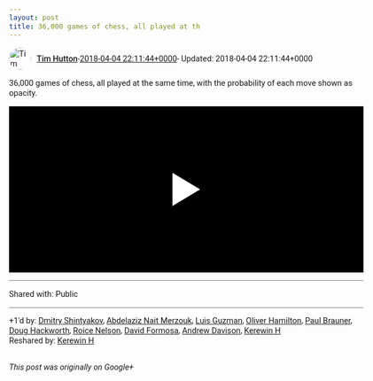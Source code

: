 ```yaml
---
layout: post
title: 36,000 games of chess, all played at th
---
```


<html><head><meta charset="utf-8"><title>36,000 games of chess, all played at the same time, with the probability of e...</title><style>body {font: 11pt Roboto, Arial, sans-serif; max-width: 640px; margin: 24px;}.author-photo {border-radius: 50%; margin-right: 10px; width: 40px;}.author {font-weight: 500;}.main-content {margin: 15px 0 15px;}.post-title {font-weight: bold;}.location {display: block; margin-top: 15px;}.location img {float: left; margin-right: 5px; width: 20px;}.media-link {display: inline-block; max-width: 100%; vertical-align: top;}.media-link p {margin-top: 5px; max-height: 4em; overflow: scroll;}.media {max-height: 100vh; max-width: 100%;}.video-placeholder {background: black; display: flex; height: 300px; max-width: 100%; width: 640px;}.play-icon {border-bottom: 30px solid transparent; border-left: 50px solid white; border-top: 30px solid transparent; color: white; margin: auto;}.album {max-height: 800px; overflow: scroll; width: calc(100vw - 48px);}.album .media-link {margin-right: 5px; max-width: 250px;}.album .media {max-height: 250px;}.link-embed {border-top: 1px solid lightgrey; display: block; margin-top: 20px;}.link-embed img {max-width: 100%;}.inline-link-embed {display: block;}.inline-link-embed img {vertical-align: middle;}.link-title {display: inline-block; font-size: medium; font-weight: 300; padding-left: 1em;}.reshare-attribution {display: block; font-weight: bold; margin-bottom: 10px;}.poll-image {margin-bottom: 5px; max-height: 300px; max-width: 500px;}.poll-choice {align-items: center; display: flex; margin-bottom: 5px; max-width: 500px;}.poll-choice-percentage {background-color: lightblue; height: 100%; left: 0; position: absolute; z-index: -1;}.poll-choice-selected {margin-right: 5px;}.poll-choice-results {border: 1px solid lightgray; border-radius: 5px; display: flex; line-height: 40px; overflow: hidden; padding: 0 8px; position: relative;}.poll-choice-results, .poll-choice-description {flex-grow: 1; margin-right: 10px;}.poll-choice-image {width: 100%;}.poll-choice-image, .poll-choice-image img {max-height: 40px; max-width: 100px;}.poll-choice-votes {max-height: 100px; overflow: auto;}.plus-entity-embed {color: black; display: block; text-decoration: none;}.plus-entity-embed-cover-photo {max-height: 300px; max-width: 100%;}.plus-entity-embed-info {padding: 0 1em 1em;}.plus-entity-embed-info h2 {font-weight: 500; margin: 10px 0;}.plus-entity-embed-info p {font-size: small; margin: 0;}.collection-owner-avatar {border-radius: 50%; border: 2px solid white; height: 40px; margin-top: -22px;}.visibility {padding: 1em 0; border-top: 1px solid grey;}.post-activity {padding: 1em 0; border-top: 1px solid grey;}.comments {border-top: 1px solid gray; padding-top: 1em;}.comment + .comment {margin-top: 1em;}.comment .media-link, .comment .inline-link-embed {margin-top: 5px;}</style></head><body><div style="margin-bottom:1em;"><div style="display:flex; align-items:center"><img class="author-photo" src="https://lh4.googleusercontent.com/-epo4ZZKNqEw/AAAAAAAAAAI/AAAAAAAAVSU/qu3LpcHEnoQ/s64-c/photo.jpg" alt="Tim Hutton"><a href="https://plus.google.com/+TimHutton" target="_blank" class="author">Tim Hutton</a> - <a target="_blank" href="https://plus.google.com/+TimHutton/posts/YxZM4iFSYz7">2018-04-04 22:11:44+0000</a><span> - Updated: 2018-04-04 22:11:44+0000</span></div><div class="main-content">36,000 games of chess, all played at the same time, with the probability of each move shown as opacity.</div><a href="https://www.youtube.com/watch?v=dwWGjI_Mdl4" target="_blank" class="media-link"><div class="video-placeholder" title="Video"><span class="play-icon"></span></div></a></div><div class="visibility">Shared with: Public</div><div class="post-activity"><div class="plus-oners">+1'd by: <a href="https://plus.google.com/116542359168957860292">Dmitry Shintyakov</a>, <a href="https://plus.google.com/114982179961753756261">Abdelaziz Nait Merzouk</a>, <a href="https://plus.google.com/+LuisGuzmanJr">Luis Guzman</a>, <a href="https://plus.google.com/+OliverHamilton">Oliver Hamilton</a>, <a href="https://plus.google.com/+PaulBrauner">Paul Brauner</a>, <a href="https://plus.google.com/111750881748363551870">Doug Hackworth</a>, <a href="https://plus.google.com/+RoiceNelson">Roice Nelson</a>, <a href="https://plus.google.com/+DavidFormosa">David Formosa</a>, <a href="https://plus.google.com/+AndrewDavison">Andrew Davison</a>, <a href="https://plus.google.com/+KerewinH">Kerewin H</a></div><div class="resharers">Reshared by: <a href="https://plus.google.com/+KerewinH">Kerewin H</a></div></div></body></html>

<i>This post was originally on Google+</i>